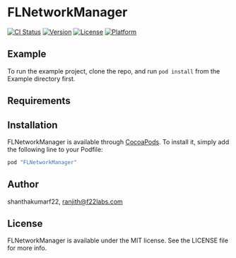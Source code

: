 # FLNetworkManager

[![CI Status](http://img.shields.io/travis/shanthakumarf22/FLNetworkManager.svg?style=flat)](https://travis-ci.org/shanthakumarf22/FLNetworkManager)
[![Version](https://img.shields.io/cocoapods/v/FLNetworkManager.svg?style=flat)](http://cocoapods.org/pods/FLNetworkManager)
[![License](https://img.shields.io/cocoapods/l/FLNetworkManager.svg?style=flat)](http://cocoapods.org/pods/FLNetworkManager)
[![Platform](https://img.shields.io/cocoapods/p/FLNetworkManager.svg?style=flat)](http://cocoapods.org/pods/FLNetworkManager)

## Example

To run the example project, clone the repo, and run `pod install` from the Example directory first.

## Requirements

## Installation

FLNetworkManager is available through [CocoaPods](http://cocoapods.org). To install
it, simply add the following line to your Podfile:

```ruby
pod "FLNetworkManager"
```

## Author

shanthakumarf22, ranjith@f22labs.com

## License

FLNetworkManager is available under the MIT license. See the LICENSE file for more info.
